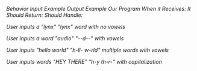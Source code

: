 _Behavior                  Input Example                 Output Example_
_Our Program               When it Receives:             It Should Return:_
_Should Handle:_

_User inputs a                 "lynx"                        "lynx"_
_word with no vowels_

_User inputs a word            "audio"                       "--d--"_
_with vowels_

_User inputs                 "hello world"                 "h-ll- w-rld"_
_multiple words_
_with vowels_

_User inputs words            "HEY THERE"                    "h-y th-r-"_
_with capitalization_
